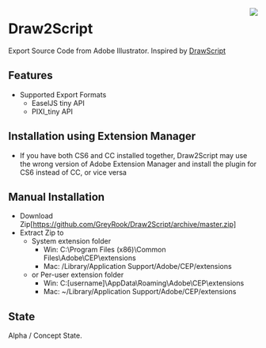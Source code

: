 <a href="https://travis-ci.org/GreyRook/Draw2Script"><img src="https://travis-ci.org/GreyRook/Draw2Script.svg?branch=master" align=right></a>

# Draw2Script
Export Source Code from Adobe Illustrator.  Inspired by [DrawScript](http://drawscri.pt/)

## Features

 * Supported Export Formats
   * EaselJS tiny API
   * PIXI_tiny API

## Installation using Extension Manager

 * If you have both CS6 and CC installed together, Draw2Script may use the wrong version of Adobe Extension Manager and install the plugin for CS6 instead of CC, or vice versa
 
## Manual Installation

 * Download Zip[https://github.com/GreyRook/Draw2Script/archive/master.zip]
 * Extract Zip to
   * System extension folder
     * Win: C:\Program Files (x86)\Common Files\Adobe\CEP\extensions
     * Mac: /Library/Application Support/Adobe/CEP/extensions   
   * or Per-user extension folder
     * Win: C:\[username]\AppData\Roaming\Adobe\CEP\extensions
	 * Mac: ~/Library/Application Support/Adobe/CEP/extensions
  
## State

Alpha / Concept State.
